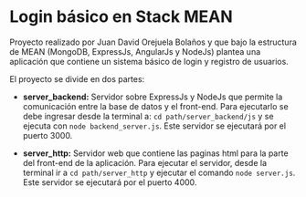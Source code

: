Login básico en Stack MEAN
======================================

Proyecto realizado por Juan David Orejuela Bolaños y que bajo la estructura de MEAN (MongoDB, ExpressJs, AngularJs y NodeJs) plantea una aplicación que contiene un sistema básico de login y registro de usuarios.

El proyecto se divide en dos partes:

* **server_backend:** Servidor sobre ExpressJs y NodeJs que permite la comunicación entre la base de datos y el front-end. Para ejecutarlo se debe ingresar desde la terminal a: `cd path/server_backend/js`
y se ejecuta con `node backend_server.js`. Este servidor se ejecutará por el puerto 3000.

* **server_http:** Servidor web que contiene las paginas html para la parte del front-end de la aplicación. Para ejecutar el servidor, desde la terminal ir a `cd path/server_http` y ejecutar el comando `node server.js`. Este servidor se ejecutará por el puerto 4000.
